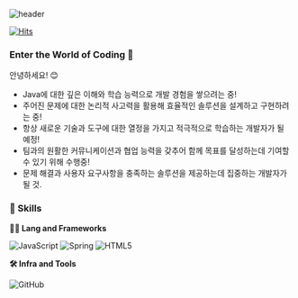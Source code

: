 ![header](https://capsule-render.vercel.app/api?type=rect&color=gradient&height=280&text=Awesome+Coding&fontSize=70&fontAlign=50&fontAlignY=50&desc=Epic+Codes&descSize=20&descAlign=50&descAlignY=60)

[![Hits](https://hits.seeyoufarm.com/api/count/incr/badge.svg?url=https%3A%2F%2Fgithub.com%2Fyunyeobin&count_bg=%2379C83D&title_bg=%23555555&icon=&icon_color=%23E7E7E7&title=hits&edge_flat=false)](https://hits.seeyoufarm.com)
### Enter the World of Coding 👋

안녕하세요! 😊 

- Java에 대한 깊은 이해와 학습 능력으로 개발 경험을 쌓으려는 중! 
- 주어진 문제에 대한 논리적 사고력을 활용해 효율적인 솔루션을 설계하고 구현하려는 중!
- 항상 새로운 기술과 도구에 대한 열정을 가지고 적극적으로 학습하는 개발자가 될 예정!
- 팀과의 원활한 커뮤니케이션과 협업 능력을 갖추어 함께 목표를 달성하는데 기여할 수 있기 위해 수행중! 
- 문제 해결과 사용자 요구사항을 충족하는 솔루션을 제공하는데 집중하는 개발자가 될 것.
  <br>

  
### 🦾 Skills
**🧑‍💻 Lang and Frameworks**


![JavaScript](https://img.shields.io/badge/javascript-F7DF1E.svg?&style=for-the-badge&logo=javascript&logoColor=white) ![Spring](https://img.shields.io/badge/spring-6DB33F.svg?&style=for-the-badge&logo=spring&logoColor=white) ![HTML5](https://img.shields.io/badge/html5-E34F26.svg?&style=for-the-badge&logo=html5&logoColor=white) 

**🛠️ Infra and Tools**


![GitHub](https://img.shields.io/badge/github-181717.svg?&style=for-the-badge&logo=github&logoColor=white) 
